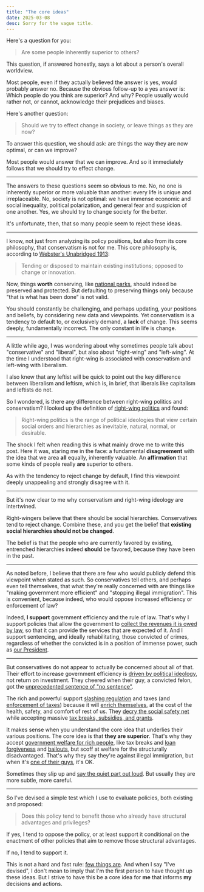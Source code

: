 ```yaml
---
title: "The core ideas"
date: 2025-03-08
desc: Sorry for the vague title.
---
```


Here's a question for you:

> Are some people inherently superior to others?

This question, if answered honestly, says a lot about a person's overall worldview.

Most people, even if they actually believed the answer is yes, would probably answer no. Because the obvious follow-up to a yes answer is: Which people do you think are superior? And why? People usually would rather not, or cannot, acknowledge their prejudices and biases.

Here's another question:

> Should we try to effect change in society, or leave things as they are now?

To answer this question, we should ask: are things the way they are now optimal, or can we improve?

Most people would answer that we can improve. And so it immediately follows that we should try to effect change.

---

The answers to these questions seem so obvious to me. No, no one is inherently superior or more valuable than another: every life is unique and irreplaceable. No, society is not optimal: we have immense economic and social inequality, political polarization, and general fear and suspicion of one another. Yes, we should try to change society for the better.

It's unfortunate, then, that so many people seem to reject these ideas.

---

I know, not just from analyzing its policy positions, but also from its core philosophy, that  conservatism is not for me. This core philosophy is, according to [Webster's Unabridged 1913][webster]:

> Tending or disposed to maintain existing institutions; opposed to change or innovation.

Now, things **worth** conserving, like [national parks][parks], should indeed be preserved and protected. But defaulting to preserving things only because "that is what has been done" is not valid.

You should constantly be challenging, and perhaps updating, your positions and beliefs, by considering new data and viewpoints. Yet conservatism is a tendency to default to, or exclusively demand, a **lack** of change. This seems deeply, fundamentally incorrect. The only constant in life is change.

---

A little while ago, I was wondering about why sometimes people talk about "conservative" and "liberal", but also about "right-wing" and "left-wing". At the time I understood that right-wing is associated with conservatism and left-wing with liberalism.

I also knew that any leftist will be quick to point out the key difference between liberalism and leftism, which is, in brief, that liberals like capitalism and leftists do not.

So I wondered, is there any difference between right-wing politics and conservatism? I looked up the definition of [right-wing politics][rightwing] and found:

> Right-wing politics is the range of political ideologies that view certain social orders and hierarchies as inevitable, natural, normal, or desirable.

The shock I felt when reading this is what mainly drove me to write this post. Here it was, staring me in the face: a fundamental **disagreement** with the idea that we area **all** equally, inherently valuable. An **affirmation** that some kinds of people really **are** superior to others.

As with the tendency to reject change by default, I find this viewpoint deeply unappealing and strongly disagree with it.

---

But it's now clear to me why conservatism and right-wing ideology are intertwined.

Right-wingers believe that there should be social hierarchies. Conservatives tend to reject change. Combine these, and you get the belief that **existing social hierarchies should not be changed**.

The belief is that the people who are currently favored by existing, entrenched hierarchies indeed **should** be favored, because they have been in the past.

---

As noted before, I believe that there are few who would publicly defend this viewpoint when stated as such. So conservatives tell others, and perhaps even tell themselves, that what they're really concerned with are things like "making government more efficient" and "stopping illegal immigration". This is convenient, because indeed, who would oppose increased efficiency or
enforcement of law?

Indeed, **I support** government efficiency and the rule of law. That's why I support policies that allow the government to [collect the revenues it is owed by law][irs], so that it can provide the services that are expected of it. And I support sentencing, and ideally rehabilitating, those convicted of crimes, regardless of whether the convicted is in a position of immense power, such as [our President][felon].

---

But conservatives do not appear to actually be concerned about all of that. Their effort to increase government efficiency is [driven by political ideology][doge], not return on investment. They cheered when their guy, a convicted felon, got the [unprecedented sentence of "no sentence"][discharge].

The rich and powerful support [slashing regulation][regulation10to1] and taxes (and [enforcement of taxes][irscut]) because it will [enrich themselves][trumptaxcut], at the cost of the health, safety, and comfort of rest of us. They [decry the social safety net][elonsocsecponzi]  while accepting massive [tax breaks, subsidies, and grants][spacexfedfunding].

It makes sense when you understand the core idea that underlies their various positions. The core idea is that **they are superior**. That's why they accept [government welfare for rich people][drking], like tax breaks and [loan forgiveness][ppptweet] and [bailouts][tbtf], but scoff at welfare for the structurally disadvantaged. That's why they say they're against illegal immigration, but when it's [one of their guys][elonworkvisa], it's OK.

Sometimes they slip up and [say the quiet part out loud][needhurt]. But usually they are more subtle, more careful.

---

So I've devised a simple test which I use to evaluate policies, both existing and proposed:

> Does this policy tend to benefit those who already have structural advantages and privileges?

If yes, I tend to oppose the policy, or at least support it conditional on the enactment of other policies that aim to remove those structural advantages.

If no, I tend to support it.

This is not a hard and fast rule: [few things are][moderation]. And when I say "I've devised", I don't mean to imply that I'm the first person to have thought up these ideas. But I strive to have this be a core idea for **me** that informs **my** decisions and actions.

[discharge]: https://www.politico.com/news/2025/01/10/trump-unconditional-discharge-sentencing-what-that-means-00197500
[doge]: https://www.r-bloggers.com/2025/02/political-ideology-and-doge-layoffs/
[drking]: https://cityobservatory.org/dr-king-socialism-for-the-rich-and-rugged-free-enterprise-capitalism-for-the-poor/
[elonsocsecponzi]: https://www.msnbc.com/opinion/msnbc-opinion/social-security-musk-trump-cuts-fraud-ponzi-rcna194556
[elonworkvisa]: https://www.washingtonpost.com/business/2024/10/26/elon-musk-immigration-status/
[felon]: https://apnews.com/article/trump-trial-deliberations-jury-testimony-verdict-85558c6d08efb434d05b694364470aa0
[irs]: https://news.harvard.edu/gazette/story/2023/07/turns-out-irs-audits-of-wealthy-offer-terrific-return-on-investment-for-taxpayers/
[irscut]: https://apnews.com/article/irs-doge-layoffs-tax-season-0659e4b439400bf66023273f6a532fa0
[moderation]: /posts/moderation/
[needhurt]: https://www.vox.com/policy-and-politics/2019/1/8/18173678/trump-shutdown-voter-florida
[parks]: https://apnews.com/article/trump-national-park-firings-doge-grand-teton-baedee0a748a6374eafb6f95aac5dadc
[ppptweet]: https://www.forbes.com/sites/nicholasreimann/2022/08/27/white-house-topped-twitter-by-trolling-gop-on-loan-forgiveness/
[regulation10to1]: https://natlawreview.com/article/president-trump-issues-new-10-1-deregulation-order
[rightwing]: https://en.wikipedia.org/wiki/Right-wing_politics
[spacexfedfunding]: https://www.washingtonpost.com/technology/interactive/2025/elon-musk-business-government-contracts-funding/
[tbtf]: https://en.wikipedia.org/wiki/Too_big_to_fail
[trumptaxcut]: https://www.cbpp.org/research/federal-tax/the-2017-trump-tax-law-was-skewed-to-the-rich-expensive-and-failed-to-deliver
[webster]: https://jsomers.net/blog/dictionary
